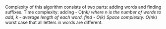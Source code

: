 Complexity of this algorithm consists of two parts: adding words and finding suffixes. 
Time complexity: adding - O(n*k) where n is the number of words to add, k - average length of each word.
find - O(k) 
Space complexity: O(n*k) worst case that all letters in words are different.